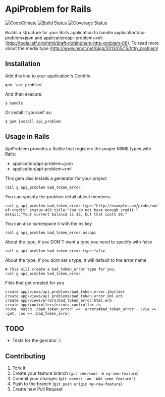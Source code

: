 # ApiProblem for Rails
[![CodeClimate](https://codeclimate.com/github/guillec/http_problem.png)](https://codeclimate.com/github/guillec/api_problem)
[![Build Status](https://travis-ci.org/guillec/api-problem.png)](https://travis-ci.org/guillec/api_problem)
[![Coverage
Status](https://coveralls.io/repos/guillec/api-problem/badge.png)](https://coveralls.io/r/guillec/api_problem)

Builds a structure for your Rails application to handle application/api-problem+json and application/api-problem+xml.
(http://tools.ietf.org/html/draft-nottingham-http-problem-06). To read more about the media type (http://www.mnot.net/blog/2013/05/15/http_problem)

## Installation

Add this line to your application's Gemfile:

    gem 'api_problem'

And then execute:

    $ bundle

Or install it yourself as:

    $ gem install api_problem

## Usage in Rails
ApiProblem provides a Railtie that registers the proper MIME types with Rails:
- application/api-problem+json
- application/api-problem+xml

This gem also installs a generator for your project
    
    rail g api_problem bad_token_error
    
You can specify the problem detail object members

    rail g api_problem bad_token_error type:"http://example.com/probs/out-of-credit" status:403 title:"You do not have enough credit." detail:"Your current balance is 30, but that costs 50."
    
You can also namespace it with the ns key

    rail g api_problem bad_token_error ns:api
    
About the type, if you DON'T want a type you need to specify with false

    rail g api_problem bad_token_error type:false

About the type, if you dont set a type, it will default to the error name
    
    # This will create a bad_token_error type for you.
    rail g api_problem bad_token_error
    
Files that get created for you

    create app/views/api_problems/bad_token_error.jbuilder
    create app/views/api_problems/bad_token_error.xml.erb
    create app/views/errors/bad_token_error.html.erb
    create app/controllers/errors_controller.rb
    route  match '/bad_token_error' => 'errors#bad_token_error', :via => :get, :as => :bad_token_error
    
## TODO
- Tests for the genrator :) 

## Contributing

1. Fork it
2. Create your feature branch (`git checkout -b my-new-feature`)
3. Commit your changes (`git commit -am 'Add some feature'`)
4. Push to the branch (`git push origin my-new-feature`)
5. Create new Pull Request
